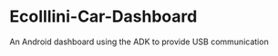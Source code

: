 EcoIllini-Car-Dashboard
=======================

An Android dashboard using the ADK to provide USB communication